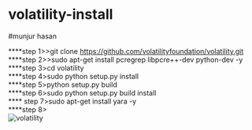 # volatility-install
#munjur hasan


****step 1>>git clone https://github.com/volatilityfoundation/volatility.git<br>
****step 2>>sudo apt-get install pcregrep libpcre++-dev python-dev -y<br>
****step 3>cd volatility<br>
****step 4>sudo python setup.py install<br>
****step 5>python setup.py build<br>
****step 6>sudo python setup.py build install<br>
**** step 7>sudo apt-get install yara -y<br>
****step 8><br>
![volatility](https://user-images.githubusercontent.com/70683405/123555616-976e5500-d7a8-11eb-8bad-576b2b010aad.png)

